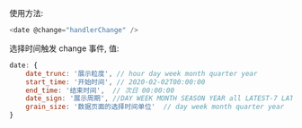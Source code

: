 使用方法: 
```javascript
<date @change="handlerChange" />
```
选择时间触发 change 事件, 值: 
```javascript
date: {
    date_trunc: '展示粒度', // hour day week month quarter year
    start_time: '开始时间', // 2020-02-02T00:00:00
    end_time: '结束时间',  // 次日 00:00:00
    date_sign: '展示周期', //DAY WEEK MONTH SEASON YEAR all LATEST-7 LATEST-28 LATEST-91
    grain_size: '数据页面的选择时间单位'  // day week month quarter year
}
```